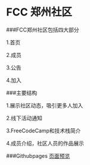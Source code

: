 # FCC 郑州社区
###FCC郑州社区包括四大部分

1.首页

2.成员

3.公告

4.加入

###主要结构

1.展示社区动态，吸引更多人加入

2.线下活动通知

3.FreeCodeCamp和技术栈简介

4.成员介绍，社区人员的作品展示

###Githubpages
[页面预览](http://dirwu.github.io/FCCZhengZhou/home.html)